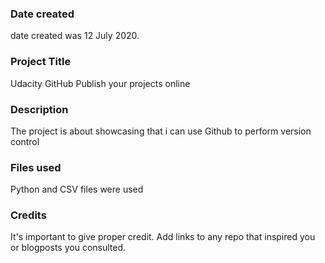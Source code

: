 ### Date created
date created was 12 July 2020.

### Project Title
Udacity GitHub Publish your projects online

### Description
The project is about showcasing that i can use Github to perform version control

### Files used
Python and CSV files were used

### Credits
It's important to give proper credit. Add links to any repo that inspired you or blogposts you consulted.


